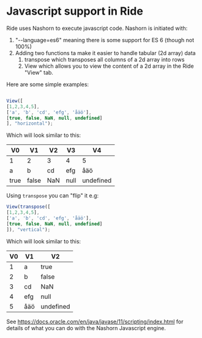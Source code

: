 # Javascript support in Ride

Ride uses Nashorn to execute javascript code. Nashorn is initiated with:
1. "--language=es6" meaning there is some support for ES 6 (though not 100%)
2. Adding two functions ta make it easier to handle tabular (2d array) data
   1. transpose which transposes all columns of a 2d array into rows
   2. View which allows you to view the content of a 2d array in the Ride "View" tab.

Here are some simple examples:
```javascript

View([
[1,2,3,4,5],
['a', 'b', 'cd', 'efg', 'åäö'],
[true, false, NaN, null, undefined]
], "horizontal");
```

Which will look similar to this:

| V0  | V1  | V2  | V3  | V4  |
| --- | --- | --- | --- | --- |
| 1   | 2   | 3   | 4   | 5   |
| a   | b   | cd  | efg | åäö |
|true |false| NaN | null|undefined |


Using `transpose` you can "flip" it e.g:

```javascript
View(transpose([
[1,2,3,4,5],
['a', 'b', 'cd', 'efg', 'åäö'],
[true, false, NaN, null, undefined]
]), "vertical");
```

Which will look similar to this:

| V0  | V1  | V2        |
| --- | --- | ---       | 
| 1   | a   | true      | 
| 2   | b   | false     | 
| 3   | cd  | NaN       | 
| 4   | efg | null      | 
| 5   | åäö | undefined | 

See https://docs.oracle.com/en/java/javase/11/scripting/index.html for details of what you can do with the Nashorn 
Javascript engine.
